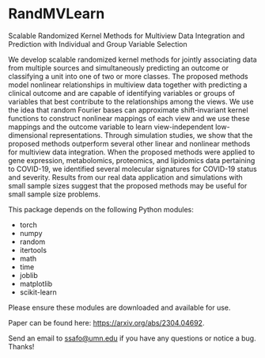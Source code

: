 # RandMVLearn
Scalable Randomized Kernel Methods for Multiview Data Integration and Prediction with Individual and Group Variable Selection

We develop scalable randomized kernel methods for jointly associating data from multiple sources and simultaneously predicting an outcome or classifying a unit into one of two or more classes. The proposed methods model nonlinear relationships in multiview data together with predicting a clinical outcome and are capable of identifying variables or groups of variables that best contribute to the relationships among the views. We use the idea that random Fourier bases can approximate shift-invariant kernel functions to construct nonlinear mappings of each view and we use these mappings and the outcome variable to learn view-independent low-dimensional representations. Through simulation studies, we show that the proposed methods outperform several other linear and nonlinear methods for multiview data integration. When the proposed methods were applied to gene expression, metabolomics, proteomics, and lipidomics data pertaining to COVID-19, we identified several molecular signatures for COVID-19 status and severity. Results from our real data application and simulations with small sample sizes suggest that the proposed methods may be useful for small sample size problems. 

This package depends on the following Python modules:
- torch
- numpy
- random
- itertools
- math
- time
- joblib
- matplotlib
- scikit-learn

Please ensure these modules are downloaded and available for use.

Paper can be found here: https://arxiv.org/abs/2304.04692. 

Send an email to ssafo@umn.edu if you have any questions or notice a bug. Thanks!
